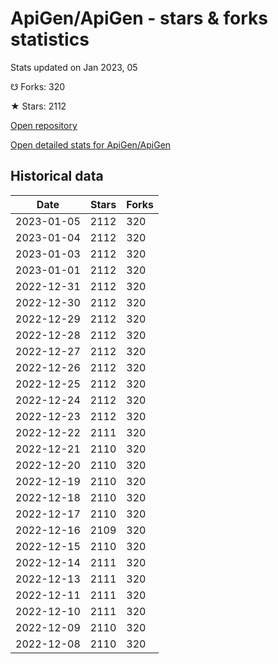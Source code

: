 # ApiGen/ApiGen - stars & forks statistics

Stats updated on Jan 2023, 05

☋ Forks: 320

★ Stars: 2112

[Open repository](https://github.com/ApiGen/ApiGen)

[Open detailed stats for ApiGen/ApiGen](https://reviewgithub.com/rep/ApiGen/ApiGen)

## Historical data
| Date | Stars | Forks |
|------|-------|-------|
| 2023-01-05 | 2112 | 320 | 
| 2023-01-04 | 2112 | 320 | 
| 2023-01-03 | 2112 | 320 | 
| 2023-01-01 | 2112 | 320 | 
| 2022-12-31 | 2112 | 320 | 
| 2022-12-30 | 2112 | 320 | 
| 2022-12-29 | 2112 | 320 | 
| 2022-12-28 | 2112 | 320 | 
| 2022-12-27 | 2112 | 320 | 
| 2022-12-26 | 2112 | 320 | 
| 2022-12-25 | 2112 | 320 | 
| 2022-12-24 | 2112 | 320 | 
| 2022-12-23 | 2112 | 320 | 
| 2022-12-22 | 2111 | 320 | 
| 2022-12-21 | 2110 | 320 | 
| 2022-12-20 | 2110 | 320 | 
| 2022-12-19 | 2110 | 320 | 
| 2022-12-18 | 2110 | 320 | 
| 2022-12-17 | 2110 | 320 | 
| 2022-12-16 | 2109 | 320 | 
| 2022-12-15 | 2110 | 320 | 
| 2022-12-14 | 2111 | 320 | 
| 2022-12-13 | 2111 | 320 | 
| 2022-12-11 | 2111 | 320 | 
| 2022-12-10 | 2111 | 320 | 
| 2022-12-09 | 2110 | 320 | 
| 2022-12-08 | 2110 | 320 | 


